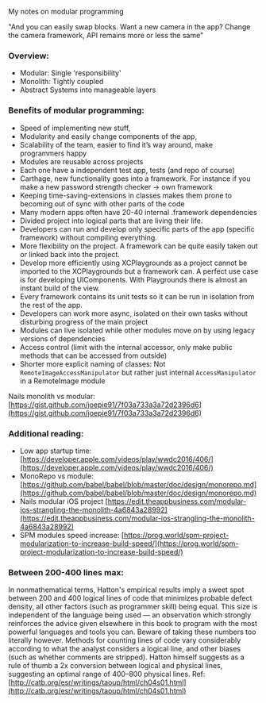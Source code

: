 My notes on modular programming<!--more-->

"And you can easily swap blocks. Want a new camera in the app? Change the camera framework, API remains more or less the same"

### Overview:
- Modular: Single 'responsibility'
- Monolith: Tightly coupled
- Abstract Systems into manageable layers

### Benefits of modular programming:
- Speed of implementing new stuff,
- Modularity and easily change components of the app,
- Scalability of the team, easier to find it’s way around, make programmers happy
- Modules are reusable across projects
- Each one have a independent test app, tests (and repo of course)
- Carthage, new functionality goes into a framework. For instance if you make a new password strength checker -> own framework
- Keeping time-saving-extensions in classes makes them prone to becoming out of sync with other parts of the code
- Many modern apps often have 20-40 internal .framework dependencies
- Divided project into logical parts that are living their life.
- Developers can run and develop only specific parts of the app (specific framework) without compiling everything.
- More flexibility on the project. A framework can be quite easily taken out or linked back into the project.
- Develop more efficiently using XCPlaygrounds as a project cannot be imported to the XCPlaygrounds but a framework can. A perfect use case is for developing UIComponents. With Playgrounds there is almost an instant build of the view.
- Every framework contains its unit tests so it can be run in isolation from the rest of the app.
- Developers can work more async, isolated on their own tasks without disturbing progress of the main project
- Modules can live isolated while other modules move on by using legacy versions of dependencies
- Access control (limit with the internal accessor, only make public methods that can be accessed from outside)
- Shorter more explicit naming of classes: Not `RemoteImageAccessManipulator` but rather just internal `AccessManipulator` in a RemoteImage module


Nails monolith vs modular: [https://gist.github.com/joepie91/7f03a733a3a72d2396d6](https://gist.github.com/joepie91/7f03a733a3a72d2396d6)

### Additional reading:
- Low app startup time: [https://developer.apple.com/videos/play/wwdc2016/406/](https://developer.apple.com/videos/play/wwdc2016/406/)
- MonoRepo vs module: [https://github.com/babel/babel/blob/master/doc/design/monorepo.md](https://github.com/babel/babel/blob/master/doc/design/monorepo.md)
- Nails modular iOS project [https://edit.theappbusiness.com/modular-ios-strangling-the-monolith-4a6843a28992](https://edit.theappbusiness.com/modular-ios-strangling-the-monolith-4a6843a28992)
- SPM modules speed increase: [https://prog.world/spm-project-modularization-to-increase-build-speed/](https://prog.world/spm-project-modularization-to-increase-build-speed/)
### Between 200-400 lines max:

In nonmathematical terms, Hatton's empirical results imply a sweet spot between 200 and 400 logical lines of code that minimizes probable defect density, all other factors (such as programmer skill) being equal. This size is independent of the language being used — an observation which strongly reinforces the advice given elsewhere in this book to program with the most powerful languages and tools you can. Beware of taking these numbers too literally however. Methods for counting lines of code vary considerably according to what the analyst considers a logical line, and other biases (such as whether comments are stripped). Hatton himself suggests as a rule of thumb a 2x conversion between logical and physical lines, suggesting an optimal range of 400–800 physical lines. Ref: [http://catb.org/esr/writings/taoup/html/ch04s01.html](http://catb.org/esr/writings/taoup/html/ch04s01.html)
